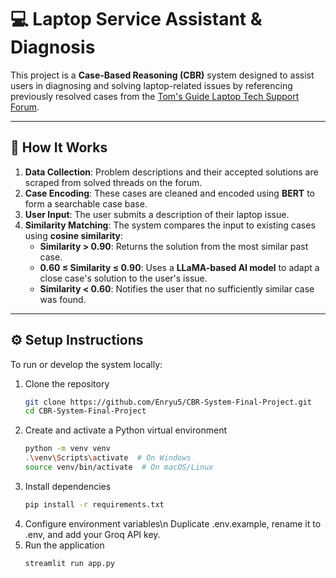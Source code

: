# 💻 Laptop Service Assistant & Diagnosis

This project is a **Case-Based Reasoning (CBR)** system designed to assist users in diagnosing and solving laptop-related issues by referencing previously resolved cases from the [Tom's Guide Laptop Tech Support Forum](https://forums.tomsguide.com/forums/laptop-tech-support.16/).

---

## 🧠 How It Works

1. **Data Collection**: Problem descriptions and their accepted solutions are scraped from solved threads on the forum.
2. **Case Encoding**: These cases are cleaned and encoded using **BERT** to form a searchable case base.
3. **User Input**: The user submits a description of their laptop issue.
4. **Similarity Matching**: The system compares the input to existing cases using **cosine similarity**:
   - **Similarity > 0.90**: Returns the solution from the most similar past case.
   - **0.60 ≤ Similarity ≤ 0.90**: Uses a **LLaMA-based AI model** to adapt a close case's solution to the user's issue.
   - **Similarity < 0.60**: Notifies the user that no sufficiently similar case was found.

---

## ⚙️ Setup Instructions

To run or develop the system locally:

1. Clone the repository  
   ```bash
   git clone https://github.com/Enryu5/CBR-System-Final-Project.git
   cd CBR-System-Final-Project
2. Create and activate a Python virtual environment
   ```bash
   python -m venv venv
   .\venv\Scripts\activate  # On Windows
   source venv/bin/activate  # On macOS/Linux
3. Install dependencies
   ```bash
   pip install -r requirements.txt
4. Configure environment variables\n
   Duplicate .env.example, rename it to .env, and add your Groq API key.
5. Run the application
   ```bash
   streamlit run app.py
